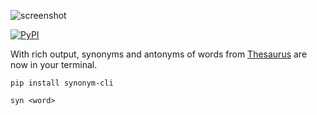 ![screenshot](https://raw.githubusercontent.com/agmmnn/synonym-cli/master/ss.png)

<a href="https://pypi.org/project/synonym-cli/">
<img alt="PyPI" src="https://img.shields.io/pypi/v/synonym-cli"></a>

With rich output, synonyms and antonyms of words from [Thesaurus](https://www.thesaurus.com/) are now in your terminal.

```
pip install synonym-cli
```

```
syn <word>
```
